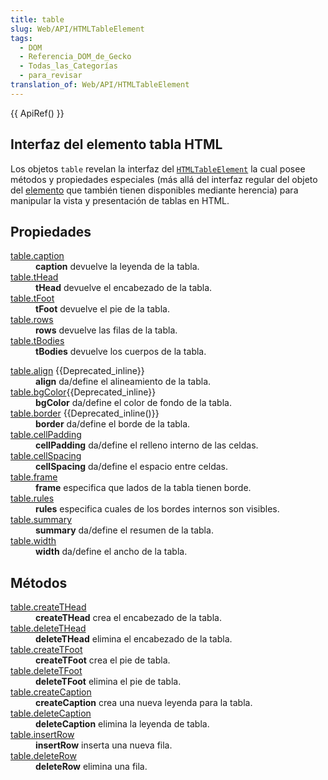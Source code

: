 ```yaml
---
title: table
slug: Web/API/HTMLTableElement
tags:
  - DOM
  - Referencia_DOM_de_Gecko
  - Todas_las_Categorías
  - para_revisar
translation_of: Web/API/HTMLTableElement
---
```

<div>{{ ApiRef() }}</div>

<h2 id="Interfaz_del_elemento_tabla_HTML" name="Interfaz_del_elemento_tabla_HTML">Interfaz del elemento tabla HTML</h2>

<p>Los objetos <code>table</code> revelan la interfaz del <a class="external" href="http://www.w3.org/TR/DOM-Level-2-HTML/html.html#ID-64060425"><code>HTMLTableElement</code></a> la cual posee métodos y propiedades especiales (más allá del interfaz regular del objeto del <a href="/es/docs/DOM/element">elemento</a> que también tienen disponibles mediante herencia) para manipular la vista y presentación de tablas en HTML.</p>

<h2 id="Propiedades" name="Propiedades">Propiedades</h2>

<dl>
 <dt><a href="/es/docs/DOM/table.caption">table.caption</a></dt>
 <dd><strong>caption</strong> devuelve la leyenda de la tabla.</dd>
 <dt><a href="/es/docs/DOM/table.tHead">table.tHead</a></dt>
 <dd><strong>tHead</strong> devuelve el encabezado de la tabla.</dd>
 <dt><a href="/es/docs/DOM/table.tFoot">table.tFoot</a></dt>
 <dd><strong>tFoot</strong> devuelve el pie de la tabla.</dd>
 <dt><a href="/es/docs/DOM/table.rows">table.rows</a></dt>
 <dd><strong>rows</strong> devuelve las filas de la tabla.</dd>
 <dt><a href="/es/docs/DOM/table.tBodies">table.tBodies</a></dt>
 <dd><strong>tBodies</strong> devuelve los cuerpos de la tabla.</dd>
</dl>

<dl>
 <dt><a href="/es/docs/DOM/table.align">table.align</a> {{Deprecated_inline}}</dt>
 <dd><strong>align</strong> da/define el alineamiento de la tabla.</dd>
 <dt><a href="/es/docs/DOM/table.bgColor">table.bgColor</a>{{Deprecated_inline}}</dt>
 <dd><strong>bgColor</strong> da/define el color de fondo de la tabla.</dd>
 <dt><a href="/es/docs/DOM/table.border">table.border</a> {{Deprecated_inline()}}</dt>
 <dd><strong>border</strong> da/define el borde de la tabla.</dd>
 <dt><a href="/es/docs/DOM/table.cellPadding">table.cellPadding</a></dt>
 <dd><strong>cellPadding</strong> da/define el relleno interno de las celdas.</dd>
 <dt><a href="/es/docs/DOM/table.cellSpacing">table.cellSpacing</a></dt>
 <dd><strong>cellSpacing</strong> da/define el espacio entre celdas.</dd>
 <dt><a href="/es/docs/DOM/table.frame">table.frame</a></dt>
 <dd><strong>frame</strong> especifica que lados de la tabla tienen borde.</dd>
 <dt><a href="/es/docs/DOM/table.rules">table.rules</a></dt>
 <dd><strong>rules</strong> especifica cuales de los bordes internos son visibles.</dd>
 <dt><a href="/es/docs/DOM/table.summary">table.summary</a></dt>
 <dd><strong>summary</strong> da/define el resumen de la tabla.</dd>
 <dt><a href="/es/docs/DOM/table.width">table.width</a></dt>
 <dd><strong>width</strong> da/define el ancho de la tabla.</dd>
</dl>

<h2 id="M.C3.A9todos" name="M.C3.A9todos">Métodos</h2>

<dl>
 <dt><a href="/es/docs/DOM/table.createTHead">table.createTHead</a></dt>
 <dd><strong>createTHead</strong> crea el encabezado de la tabla.</dd>
 <dt><a href="/es/docs/DOM/table.deleteTHead">table.deleteTHead</a></dt>
 <dd><strong>deleteTHead</strong> elimina el encabezado de la tabla.</dd>
 <dt><a href="/es/docs/DOM/table.createTFoot">table.createTFoot</a></dt>
 <dd><strong>createTFoot</strong> crea el pie de tabla.</dd>
 <dt><a href="/es/docs/DOM/table.deleteTFoot">table.deleteTFoot</a></dt>
 <dd><strong>deleteTFoot</strong> elimina el pie de tabla.</dd>
 <dt><a href="/es/docs/DOM/table.createCaption">table.createCaption</a></dt>
 <dd><strong>createCaption</strong> crea una nueva leyenda para la tabla.</dd>
 <dt><a href="/es/docs/DOM/table.deleteCaption">table.deleteCaption</a></dt>
 <dd><strong>deleteCaption</strong> elimina la leyenda de tabla.</dd>
 <dt><a href="/es/docs/DOM/table.insertRow">table.insertRow</a></dt>
 <dd><strong>insertRow</strong> inserta una nueva fila.</dd>
 <dt><a href="/es/docs/DOM/table.deleteRow">table.deleteRow</a></dt>
 <dd><strong>deleteRow</strong> elimina una fila.</dd>
</dl>
